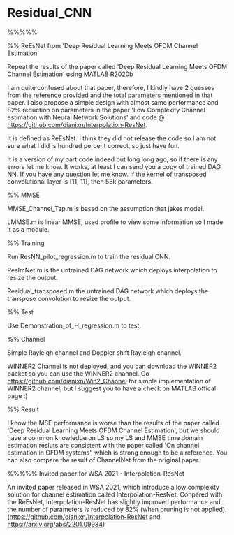 # Residual_CNN

%%%%%

%% ReEsNet from 'Deep Residual Learning Meets OFDM Channel Estimation'

Repeat the results of the paper called 'Deep Residual Learning Meets OFDM Channel Estimation' using MATLAB R2020b

I am quite confused about that paper, therefore, I kindly have 2 guesses from the reference provided and the total parameters mentioned in that paper. I also propose a simple design with almost same performance and 82% reduction on parameters in the paper 'Low Complexity Channel estimation with Neural Network Solutions' and code @ https://github.com/dianixn/Interpolation-ResNet. 

It is defined as ReEsNet. I think they did not release the code so I am not sure what I did is hundred percent correct, so just have fun.

It is a version of my part code indeed but long long ago, so if there is any errors let me know. It works, at least I can send you a copy of trained DAG NN. If you have any question let me know. If the kernel of transposed convolutional layer is [11, 11], then 53k parameters. 

%% MMSE

MMSE_Channel_Tap.m is based on the assumption that jakes model.

LMMSE.m is linear MMSE, used profile to view some information so I made it as a module.

%% Training

Run ResNN_pilot_regression.m to train the residual CNN.

ResImNet.m is the untrained DAG network which deploys interpolation to resize the output.

Residual_transposed.m the untrained DAG network which deploys the transpose convolution to resize the output.

%% Test

Use Demonstration_of_H_regression.m to test.

%% Channel

Simple Rayleigh channel and Doppler shift Rayleigh channel.

WINNER2 Channel is not deployed, and you can download the WINNER2 packet so you can use the WINNER2 channel. Go https://github.com/dianixn/Win2_Channel for simple implementation of WINNER2 channel, but I suggest you to have a check on MATLAB offical page :)

%% Result

I know the MSE performance is worse than the results of the paper called 'Deep Residual Learning Meets OFDM Channel Estimation', but we should have a common knowledge on LS so my LS and MMSE time domain estimation resluts are consistent with the paper called 'On channel estimation in OFDM systems', which is strong enough to be a reference. You can also compare the result of ChannelNet from the original paper. 

%%%%% Invited paper for WSA 2021 - Interpolation-ResNet 

An invited paper released in WSA 2021, which introduce a low complexity solution for channel estimation called Interpolation-ResNet. Conpared with the ReEsNet, Interpolation-ResNet has slightly improved performance and the number of parameters is reduced by 82% (when pruning is not applied). (https://github.com/dianixn/Interpolation-ResNet and https://arxiv.org/abs/2201.09934)
